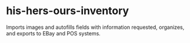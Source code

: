 # his-hers-ours-inventory
Imports images and autofills fields with information requested, organizes, and exports to EBay and POS systems.
